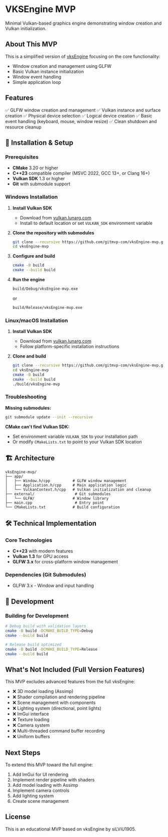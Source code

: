 # VKSEngine MVP

Minimal Vulkan-based graphics engine demonstrating window creation and Vulkan initialization.

## About This MVP

This is a simplified version of [vksEngine](https://github.com/siLViU1905/vksEngine) focusing on the core functionality:
- Window creation and management using GLFW
- Basic Vulkan instance initialization
- Window event handling
- Simple application loop

## Features

✅ GLFW window creation and management
✅ Vulkan instance and surface creation
✅ Physical device selection
✅ Logical device creation
✅ Basic event handling (keyboard, mouse, window resize)
✅ Clean shutdown and resource cleanup

## 🚀 Installation & Setup

### Prerequisites

- **CMake** 3.20 or higher
- **C++23** compatible compiler (MSVC 2022, GCC 13+, or Clang 16+)
- **Vulkan SDK** 1.3 or higher
- **Git** with submodule support

### Windows Installation

1. **Install Vulkan SDK**
   - Download from [vulkan.lunarg.com](https://vulkan.lunarg.com/)
   - Install to default location or set `VULKAN_SDK` environment variable

2. **Clone the repository with submodules**
   ```bash
   git clone --recursive https://github.com/gitmvp-com/vksEngine-mvp.git
   cd vksEngine-mvp
   ```

3. **Configure and build**
   ```bash
   cmake -B build
   cmake --build build
   ```

4. **Run the engine**
   ```bash
   build/Debug/vksEngine-mvp.exe
   ```
   or
   ```bash
   build/Release/vksEngine-mvp.exe
   ```

### Linux/macOS Installation

1. **Install Vulkan SDK**
   - Download from [vulkan.lunarg.com](https://vulkan.lunarg.com/)
   - Follow platform-specific installation instructions

2. **Clone and build**
   ```bash
   git clone --recursive https://github.com/gitmvp-com/vksEngine-mvp.git
   cd vksEngine-mvp
   cmake -B build
   cmake --build build
   ./build/vksEngine-mvp
   ```

### Troubleshooting

**Missing submodules:**
```bash
git submodule update --init --recursive
```

**CMake can't find Vulkan SDK:**
- Set environment variable `VULKAN_SDK` to your installation path
- Or modify `CMakeLists.txt` to point to your Vulkan SDK location

## 🏗️ Architecture

```
vksEngine-mvp/
├── app/
│   ├── Window.h/cpp          # GLFW window management
│   ├── Application.h/cpp     # Main application logic
│   └── VulkanContext.h/cpp   # Vulkan initialization and cleanup
├── external/                  # Git submodules
│   └── GLFW/                 # Window library
├── main.cpp                   # Entry point
└── CMakeLists.txt            # Build configuration
```

## 🛠️ Technical Implementation

### Core Technologies
- **C++23** with modern features
- **Vulkan 1.3** for GPU access
- **GLFW 3.x** for cross-platform window management

### Dependencies (Git Submodules)
- GLFW 3.x - Window and input handling

## 📝 Development

### Building for Development
```bash
# Debug build with validation layers
cmake -B build -DCMAKE_BUILD_TYPE=Debug
cmake --build build

# Release build optimized
cmake -B build -DCMAKE_BUILD_TYPE=Release
cmake --build build
```

## What's Not Included (Full Version Features)

This MVP excludes advanced features from the full vksEngine:
- ❌ 3D model loading (Assimp)
- ❌ Shader compilation and rendering pipeline
- ❌ Scene management with components
- ❌ Lighting system (directional, point lights)
- ❌ ImGui interface
- ❌ Texture loading
- ❌ Camera system
- ❌ Multi-threaded command buffer recording
- ❌ Uniform buffers

## Next Steps

To extend this MVP toward the full engine:
1. Add ImGui for UI rendering
2. Implement render pipeline with shaders
3. Add model loading with Assimp
4. Implement camera controls
5. Add lighting system
6. Create scene management

## License

This is an educational MVP based on vksEngine by siLViU1905.
